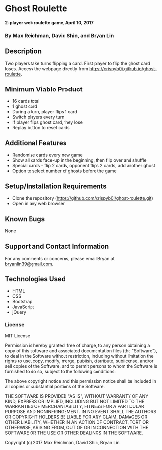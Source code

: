 # Ghost Roulette

#### 2-player web roulette game, April 10, 2017

### By Max Reichman, David Shin, and Bryan Lin

## Description

Two players take turns flipping a card. First player to flip the ghost card loses. Access the webpage directly from https://crispyb0i.github.io/ghost-roulette.

## Minimum Viable Product
* 16 cards total
* 1 ghost card
* During a turn, player flips 1 card
* Switch players every turn
* If player flips ghost card, they lose
* Replay button to reset cards

## Additional Features
* Randomize cards every new game
* Show all cards face-up in the beginning, then flip over and shuffle
* Special cards - flip 2 cards, opponent flips 2 cards, add another ghost
* Option to select number of ghosts before the game

## Setup/Installation Requirements

* Clone the repository (https://github.com/crispyb0i/ghost-roulette.git)
* Open in any web browser

## Known Bugs

None

## Support and Contact Information

For any comments or concerns, please email Bryan at bryanlin39@gmail.com.

## Technologies Used

* HTML
* CSS
* Bootstrap
* JavaScript
* jQuery

### License

MIT License

Permission is hereby granted, free of charge, to any person obtaining a copy of this software and associated documentation files (the "Software"), to deal in the Software without restriction, including without limitation the rights to use, copy, modify, merge, publish, distribute, sublicense, and/or sell copies of the Software, and to permit persons to whom the Software is furnished to do so, subject to the following conditions:

The above copyright notice and this permission notice shall be included in all copies or substantial portions of the Software.

THE SOFTWARE IS PROVIDED "AS IS", WITHOUT WARRANTY OF ANY KIND, EXPRESS OR IMPLIED, INCLUDING BUT NOT LIMITED TO THE WARRANTIES OF MERCHANTABILITY, FITNESS FOR A PARTICULAR PURPOSE AND NONINFRINGEMENT. IN NO EVENT SHALL THE AUTHORS OR COPYRIGHT HOLDERS BE LIABLE FOR ANY CLAIM, DAMAGES OR OTHER LIABILITY, WHETHER IN AN ACTION OF CONTRACT, TORT OR OTHERWISE, ARISING FROM, OUT OF OR IN CONNECTION WITH THE SOFTWARE OR THE USE OR OTHER DEALINGS IN THE SOFTWARE.

Copyright (c) 2017 Max Reichman, David Shin, Bryan Lin
